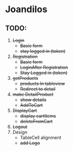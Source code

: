 # JoandiIos

## TODO:

1. ~~Login~~
	* ~~Basic form~~
	* ~~stay logged in (token)~~
2. ~~Registration~~
	* ~~Basic form~~
	* ~~LoginAfter Registration~~
	* ~~Stay Logged in (token)~~
3. ~~getProducts~~
	* ~~products In tableview~~
	* ~~Redirect to detail~~
4. ~~make DetailProduct~~
	* ~~show details~~
	* ~~AddToCart~~
5. ~~DisplayCart~~
	* ~~display cartItems~~
	* ~~deleteFromCart~~
6. ~~Logout~~
7. Design
	* TableCell alignment
	* ~~add Logo~~
